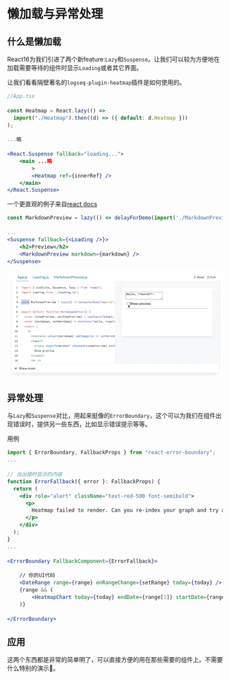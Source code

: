 # 懒加载与异常处理

## 什么是懒加载
React16为我们引进了两个新feature:`Lazy`和`Suspense`。让我们可以较为方便地在加载需要等待的组件时显示`Loading`或者其它界面。

让我们看看隔壁著名的`logseq-plugin-heatmap`插件是如何使用的。

```jsx
//App.tsx

const Heatmap = React.lazy(() =>
  import("./Heatmap").then((d) => ({ default: d.Heatmap }))
);

...略

<React.Suspense fallback="loading...">
    <main ...略
        >
        <Heatmap ref={innerRef} />
    </main>
</React.Suspense>
```


一个更直观的例子来自[react docs](https://beta.reactjs.org/reference/react/lazy)
```jsx
const MarkdownPreview = lazy(() => delayForDemo(import('./MarkdownPreview.js')));

...
<Suspense fallback={<Loading />}>
    <h2>Preview</h2>
    <MarkdownPreview markdown={markdown} />
</Suspense>
```

![](../.gitbook/assets/44.gif)

## 异常处理
与`Lazy`和`Suspense`对比，用起来挺像的`ErrorBoundary`，这个可以为我们在组件出现错误时，提供另一些东西，比如显示错误提示等等。

用例
```jsx
import { ErrorBoundary, FallbackProps } from "react-error-boundary";
...

// 当出错时显示的内容
function ErrorFallback({ error }: FallbackProps) {
  return (
    <div role="alert" className="text-red-500 font-semibold">
      <p>
        Heatmap failed to render. Can you re-index your graph and try again?
      </p>
    </div>
  );
}
...

<ErrorBoundary FallbackComponent={ErrorFallback}>

    // 你的UI代码
    <DateRange range={range} onRangeChange={setRange} today={today} />
    {range && (
        <HeatmapChart today={today} endDate={range[1]} startDate={range[0]} />
    )}

</ErrorBoundary>
```

## 应用
这两个东西都是非常的简单明了，可以直接方便的用在那些需要的组件上。不需要什么特别的演示👐。
